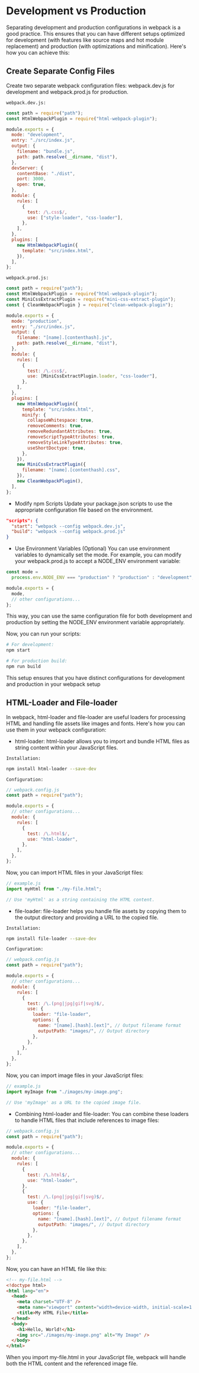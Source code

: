 # Development vs Production

Separating development and production configurations in webpack is a good practice. This ensures that you can have different setups optimized for development (with features like source maps and hot module replacement) and production (with optimizations and minification). Here's how you can achieve this:

## Create Separate Config Files

Create two separate webpack configuration files: webpack.dev.js for development and webpack.prod.js for production.

`webpack.dev.js:`

```javascript
const path = require("path");
const HtmlWebpackPlugin = require("html-webpack-plugin");

module.exports = {
  mode: "development",
  entry: "./src/index.js",
  output: {
    filename: "bundle.js",
    path: path.resolve(__dirname, "dist"),
  },
  devServer: {
    contentBase: "./dist",
    port: 3000,
    open: true,
  },
  module: {
    rules: [
      {
        test: /\.css$/,
        use: ["style-loader", "css-loader"],
      },
    ],
  },
  plugins: [
    new HtmlWebpackPlugin({
      template: "src/index.html",
    }),
  ],
};
```

`webpack.prod.js:`

```javascript
const path = require("path");
const HtmlWebpackPlugin = require("html-webpack-plugin");
const MiniCssExtractPlugin = require("mini-css-extract-plugin");
const { CleanWebpackPlugin } = require("clean-webpack-plugin");

module.exports = {
  mode: "production",
  entry: "./src/index.js",
  output: {
    filename: "[name].[contenthash].js",
    path: path.resolve(__dirname, "dist"),
  },
  module: {
    rules: [
      {
        test: /\.css$/,
        use: [MiniCssExtractPlugin.loader, "css-loader"],
      },
    ],
  },
  plugins: [
    new HtmlWebpackPlugin({
      template: "src/index.html",
      minify: {
        collapseWhitespace: true,
        removeComments: true,
        removeRedundantAttributes: true,
        removeScriptTypeAttributes: true,
        removeStyleLinkTypeAttributes: true,
        useShortDoctype: true,
      },
    }),
    new MiniCssExtractPlugin({
      filename: "[name].[contenthash].css",
    }),
    new CleanWebpackPlugin(),
  ],
};
```

- Modify npm Scripts
  Update your package.json scripts to use the appropriate configuration file based on the environment.

```json
"scripts": {
  "start": "webpack --config webpack.dev.js",
  "build": "webpack --config webpack.prod.js"
}
```

- Use Environment Variables (Optional)
  You can use environment variables to dynamically set the mode. For example, you can modify your webpack.prod.js to accept a NODE_ENV environment variable:

```javascript
const mode =
  process.env.NODE_ENV === "production" ? "production" : "development";

module.exports = {
  mode,
  // other configurations...
};
```

This way, you can use the same configuration file for both development and production by setting the NODE_ENV environment variable appropriately.

Now, you can run your scripts:

```bash
# For development:
npm start

# For production build:
npm run build
```

This setup ensures that you have distinct configurations for development and production in your webpack setup

## HTML-Loader and File-loader

In webpack, html-loader and file-loader are useful loaders for processing HTML and handling file assets like images and fonts. Here's how you can use them in your webpack configuration:

- html-loader:
  html-loader allows you to import and bundle HTML files as string content within your JavaScript files.

`Installation:`

```bash
npm install html-loader --save-dev
```

`Configuration:`

```javascript
// webpack.config.js
const path = require("path");

module.exports = {
  // other configurations...
  module: {
    rules: [
      {
        test: /\.html$/,
        use: "html-loader",
      },
    ],
  },
};
```

Now, you can import HTML files in your JavaScript files:

```javascript
// example.js
import myHtml from "./my-file.html";

// Use 'myHtml' as a string containing the HTML content.
```

- file-loader:
  file-loader helps you handle file assets by copying them to the output directory and providing a URL to the copied file.

`Installation:`

```bash
npm install file-loader --save-dev
```

`Configuration:`

```javascript
// webpack.config.js
const path = require("path");

module.exports = {
  // other configurations...
  module: {
    rules: [
      {
        test: /\.(png|jpg|gif|svg)$/,
        use: {
          loader: "file-loader",
          options: {
            name: "[name].[hash].[ext]", // Output filename format
            outputPath: "images/", // Output directory
          },
        },
      },
    ],
  },
};
```

Now, you can import image files in your JavaScript files:

```javascript
// example.js
import myImage from "./images/my-image.png";

// Use 'myImage' as a URL to the copied image file.
```

- Combining html-loader and file-loader:
  You can combine these loaders to handle HTML files that include references to image files:

```javascript
// webpack.config.js
const path = require("path");

module.exports = {
  // other configurations...
  module: {
    rules: [
      {
        test: /\.html$/,
        use: "html-loader",
      },
      {
        test: /\.(png|jpg|gif|svg)$/,
        use: {
          loader: "file-loader",
          options: {
            name: "[name].[hash].[ext]", // Output filename format
            outputPath: "images/", // Output directory
          },
        },
      },
    ],
  },
};
```

Now, you can have an HTML file like this:

```html
<!-- my-file.html -->
<!doctype html>
<html lang="en">
  <head>
    <meta charset="UTF-8" />
    <meta name="viewport" content="width=device-width, initial-scale=1.0" />
    <title>My HTML File</title>
  </head>
  <body>
    <h1>Hello, World!</h1>
    <img src="./images/my-image.png" alt="My Image" />
  </body>
</html>
```

When you import my-file.html in your JavaScript file, webpack will handle both the HTML content and the referenced image file.
